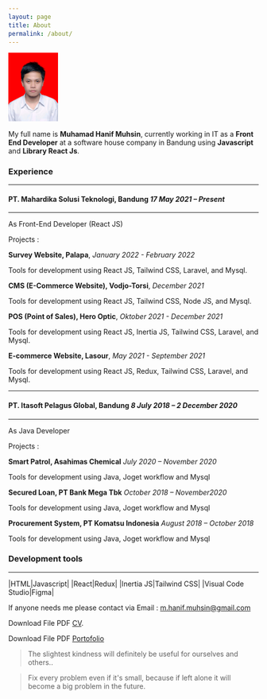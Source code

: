 ```yaml
---
layout: page
title: About
permalink: /about/
---
```


<img src="/assets/images/photo.jpg" alt="photo" width="100"/>

My full name is **Muhamad Hanif Muhsin**, currently working in IT as a **Front End Developer** at a software house company in Bandung using **Javascript** and **Library React Js**.

### Experience
---
#### **PT. Mahardika Solusi Teknologi, Bandung** *17 May 2021 – Present*
---

As Front-End Developer (React JS)

Projects :

**Survey Website, Palapa**, *January 2022 - February 2022*

Tools for development using React JS, Tailwind CSS, Laravel, and Mysql.

**CMS (E-Commerce Website), Vodjo-Torsi**, *December 2021*

Tools for development using React JS, Tailwind CSS, Node JS, and Mysql.

**POS (Point of Sales), Hero Optic**, *Oktober 2021 - December 2021*

Tools for development using React JS, Inertia JS, Tailwind CSS, Laravel, and Mysql.

**E-commerce Website, Lasour**,  *May 2021 - September 2021*

Tools for development using React JS, Redux, Tailwind CSS, Laravel, and Mysql.

---
#### **PT. Itasoft Pelagus Global, Bandung** *8 July 2018 – 2 December 2020*
---

As Java Developer

Projects :

**Smart Patrol, Asahimas Chemical** *July 2020 – November 2020*

Tools for development using Java, Joget workflow and Mysql

**Secured Loan, PT Bank Mega Tbk** *October 2018 – November2020*

Tools for development using Java, Joget workflow and Mysql

**Procurement System, PT Komatsu Indonesia** *August 2018 – October 2018*

Tools for development using Java, Joget workflow and Mysql

### Development tools
----------------------

|HTML|Javascript|
|React|Redux|
|Inertia JS|Tailwind CSS|
|Visual Code Studio|Figma|


If anyone needs me please contact via Email : <m.hanif.muhsin@gmail.com>

Download File PDF [CV](https://drive.google.com/file/d/15aKp9aKTybPdTHFTr1-t-ye20cu3fjmv/view?usp=sharing).

Download File PDF [Portofolio](https://drive.google.com/file/d/1F3DtccLkVElDExU_fViblRDfyiY4BTbh/view?usp=sharing)

>The slightest kindness will definitely be useful for ourselves and others..

>Fix every problem even if it's small, because if left alone it will become a big problem in the future.

